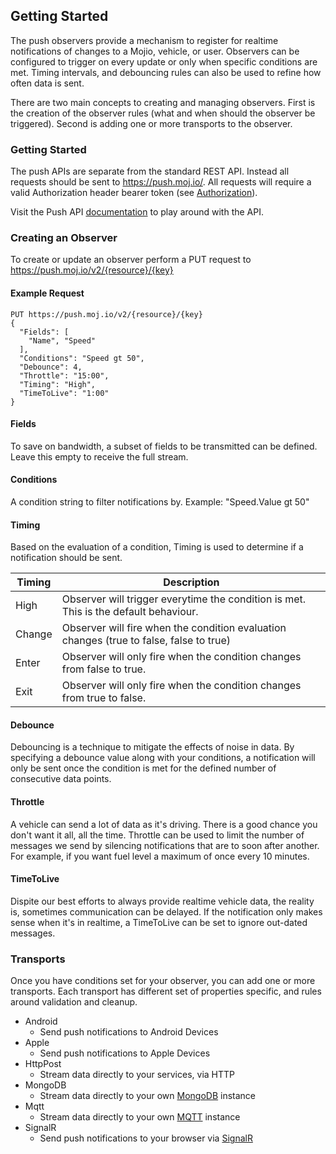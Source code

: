 ## Getting Started ##

The push observers provide a mechanism to register for realtime notifications of changes to a Mojio, vehicle, or user.  Observers can be configured to trigger on every update or only when specific conditions are met.  Timing intervals, and debouncing rules can also be used to refine how often data is sent. 

There are two main concepts to creating and managing observers.  First is the creation of the observer rules (what and when should the observer be triggered).  Second is adding one or more transports to the observer.

### Getting Started ###

The push APIs are separate from the standard REST API.  Instead all requests should be sent to https://push.moj.io/. All requests will require a valid Authorization header bearer token (see [Authorization](#/content/cms.GettingStarted.4-Authorization)).

Visit the Push API [documentation](#/rest-list/PUSH/Configurations) to play around with the API.

### Creating an Observer ###

To create or update an observer perform a PUT request to https://push.moj.io/v2/{resource}/{key}

#### Example Request ####
```
PUT https://push.moj.io/v2/{resource}/{key}
{
  "Fields": [
    "Name", "Speed"
  ],
  "Conditions": "Speed gt 50",
  "Debounce": 4,
  "Throttle": "15:00",
  "Timing": "High",
  "TimeToLive": "1:00"
}
```

#### Fields ####

To save on bandwidth, a subset of fields to be transmitted can be defined.  Leave this empty to receive the full stream.

#### Conditions ####

A condition string to filter notifications by.  Example: "Speed.Value gt 50"

#### Timing ####

Based on the evaluation of a condition, Timing is used to determine if a notification should be sent.

| Timing | Description |
|---|---|
| High | Observer will trigger everytime the condition is met. This is the default behaviour. |
| Change | Observer will fire when the condition evaluation changes (true to false, false to true) |
| Enter | Observer will only fire when the condition changes from false to true. |
| Exit | Observer will only fire when the condition changes from true to false. |

#### Debounce ####

Debouncing is a technique to mitigate the effects of noise in data.  By specifying a debounce value along with your conditions, a notification will only be sent once the condition is met for the defined number of consecutive data points.

#### Throttle ####

A vehicle can send a lot of data as it's driving.  There is a good chance you don't want it all, all the time.  Throttle can be used to limit the number of messages we send by silencing notifications that are to soon after another.  For example, if you want fuel level a maximum of once every 10 minutes.

#### TimeToLive ####

Dispite our best efforts to always provide realtime vehicle data, the reality is, sometimes communication can be delayed.  If the notification only makes sense when it's in realtime, a TimeToLive can be set to ignore out-dated messages.

### Transports ###

Once you have conditions set for your observer, you can add one or more transports.  Each transport has different set of properties specific, and rules around validation and cleanup.

- Android
	- Send push notifications to Android Devices
- Apple
	- Send push notifications to Apple Devices
- HttpPost
	- Stream data directly to your services, via HTTP
- MongoDB
	- Stream data directly to your own [MongoDB](https://www.mongodb.org/) instance
- Mqtt
	- Stream data directly to your own [MQTT](http://mqtt.org/) instance
- SignalR
	- Send push notifications to your browser via [SignalR](http://www.asp.net/signalr/overview/getting-started/introduction-to-signalr)

